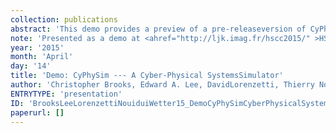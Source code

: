 ```yaml
---
collection: publications
abstract: 'This demo provides a preview of a pre-releaseversion of CyPhySim, an open-source simulator forcyber-physical systems. This simulator supportsdiscrete-event models, quantized-state simulationof continuous dynamics, the Functional MockupInterface (FMI), classical (Runge-Kutta)simulation of continuous dynamics, modal models(hybrid systems), discrete-time (periodic)systems, and algebraic loop solvers. CyPhySimprovides a graphical editor, an XML file syntaxfor models, and an open API for programmaticconstruction of models.'
note: 'Presented as a demo at <ahref="http://ljk.imag.fr/hscc2015/" >HSCC 2015,Seattle</a>.'
year: '2015'
month: 'April'
day: '14'
title: 'Demo: CyPhySim --- A Cyber-Physical SystemsSimulator'
author: 'Christopher Brooks, Edward A. Lee, DavidLorenzetti, Thierry Nouidui, Michael Wetter'
ENTRYTYPE: 'presentation'
ID: 'BrooksLeeLorenzettiNouiduiWetter15_DemoCyPhySimCyberPhysicalSystemsSimulator'
paperurl: []
---
```

